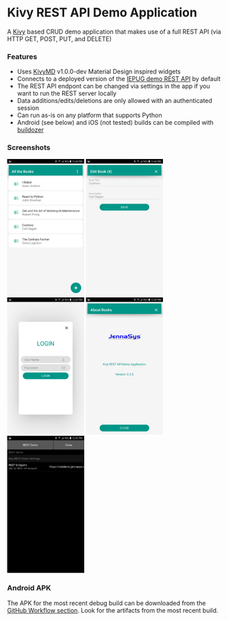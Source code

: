 # Kivy REST API Demo Application
A [Kivy](https://kivy.org) based CRUD demo application that makes use of a full REST API (via HTTP GET, POST, PUT, and DELETE) 

### Features
- Uses [KivyMD](https://kivymd.readthedocs.io/en/latest/) v1.0.0-dev Material Design inspired widgets
- Connects to a deployed version of the [IEPUG demo REST API](https://github.com/IEPUG/2022_07_REST-API_2) by default
- The REST API endpont can be changed via settings in the app if you want to run the REST server locally
- Data additions/edits/deletions are only allowed with an authenticated session
- Can run as-is on any platform that supports Python
- Android (see below) and iOS (not tested) builds can be compiled with [buildozer](https://buildozer.readthedocs.io/en/latest/index.html)

### Screenshots
<img src="images/Kivy_REST_Demo_List.jpg" width="180" alt="App screen - List"/>&nbsp;<img src="images/Kivy_REST_Demo_Edit.jpg" width="180" alt="App screen - Edit"/>&nbsp;<img src="images/Kivy_REST_Demo_Login.jpg" width="180" alt="App screen - Login"/>&nbsp;<img src="images/Kivy_REST_Demo_About.jpg" width="180" alt="App screen - About"/>&nbsp;<img src="images/Kivy_REST_Demo_Settings.jpg" width="180" alt="App screen - Settings"/>
### Android APK
The APK for the most recent debug build can be downloaded from the [GitHub Workflow section](https://github.com/JennaSys/kivy_rest/actions/workflows/main.yml). Look for the artifacts from the most recent build.
